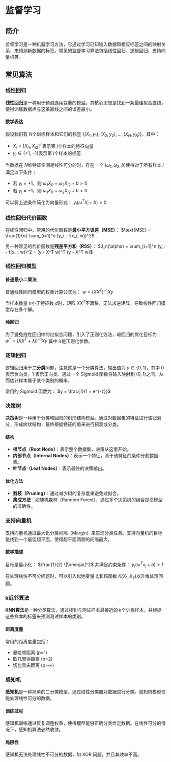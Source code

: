 # 监督学习

## 简介

监督学习是一种机器学习方法，它通过学习已知输入数据和相应标签之间的映射关系，来预测新数据的标签。常见的监督学习算法包括线性回归、逻辑回归、支持向量机等。

## 常见算法

### 线性回归

**线性回归**是一种用于预测连续变量的模型。其核心思想是找到一条最佳拟合直线，使得训练数据点与这条直线之间的误差最小。

#### 数学表达

假设我们有 $N$个训练样本和它们的标签 $\{(X_1, y_1), (X_2, y_2), \dots, (X_N, y_N)\}$，其中：
- $X_i = [X_{i1}, X_{i2}]^T$表示第 $i$个样本的特征向量
- $y_i \in \{+1, -1\}$表示第 $i$个样本的标签

当数据在 $N$维特征空间是线性可分的时，存在一个 $( \omega_1, \omega_2, b )$使得对于所有样本 $i$满足以下条件：
- 若 $y_i = +1$，则 $\omega_1 X_{i1} + \omega_2 X_{i2} + b > 0$
- 若 $y_i = -1$，则 $\omega_1 X_{i1} + \omega_2 X_{i2} + b < 0$

可以将上述条件简化为向量形式：
$y_i (\omega^T X_i + b) > 0$

### 线性回归代价函数

在线性回归中，常用的代价函数是**最小平方误差（MSE）**：
$\text{MSE} = \frac{1}{n} \sum_{i=1}^n (y_i - f(x_i, w))^2$

另一种常见的代价函数是**残差平方和（RSS）**：
$J_n(\alpha) = \sum_{i=1}^n (y_i - f(x_i, w))^2 = (y - X^T w)^T (y - X^T w)$

### 线性回归模型

#### 普通最小二乘法

普通线性回归模型的权重计算公式为：
$w = (XX^T)^{-1} Xy$

当样本数量 $n$小于特征数 $d$时，矩阵 $XX^T$不满秩，无法求逆矩阵，导致线性回归模型存在多个解。

#### 岭回归

为了避免线性回归中的过拟合问题，引入了正则化方法，岭回归的优化目标为：
$w^* = (XX^T + \lambda I)^{-1} Xy$
其中 $\lambda$是正则化参数。

### 逻辑回归

逻辑回归用于**二分类**问题，注意这是一个分类算法，输出值为 $y \in \{0, 1\}$，其中 0 表示负向类，1 表示正向类。通过一个 Sigmoid 函数将输入映射到 $(0, 1)$之间，从而估计样本属于某个类别的概率。

常用的 Sigmoid 函数为：
$y = \frac{1}{1 + e^{-z}}$

### 决策树

**决策树**是一种用于分类和回归的树形结构模型。通过对数据集的特征进行递归划分，形成树状结构，最终根据特征的值来进行预测或分类。

#### 结构

- **根节点（Root Node）**：表示整个数据集，决策从这里开始。
- **内部节点（Internal Nodes）**：表示一个特征，基于该特征的条件分割数据集。
- **叶节点（Leaf Nodes）**：表示最终的决策输出。

#### 优化方法

- **剪枝（Pruning）**：通过减少树的复杂度来避免过拟合。
- **集成方法**：如随机森林（Random Forest），通过多个决策树的组合提高模型的准确性。

### 支持向量机

支持向量机通过最大化分类间隔（Margin）来实现分类任务。支持向量机的目标是找到一个最佳超平面，使得超平面两侧的间隔最大。

#### 数学描述

目标是最小化：
$\frac{1}{2} \|\omega\|^2$
并满足约束条件：
$y_i (\omega^T x_i + b) \geq 1$

在处理线性不可分问题时，可以引入松弛变量 $\delta_i$和核函数 $K(X_1, X_2)$以升维处理问题。

### k近邻算法

**KNN算法**是一种分类算法，通过找到与测试样本最接近的 $k$个训练样本，并根据这些样本的标签来预测测试样本的类别。

#### 距离度量

常用的距离度量包括：
- 曼哈顿距离 (p=1)
- 欧几里得距离 (p=2)
- 切比雪夫距离 (p=$\infty$)

### 感知机

**感知机**是一种简单的二分类模型，通过线性分类器对数据进行分类。感知机模型仅能处理线性可分的数据。

#### 训练过程

感知机训练通过反复调整权重，使得模型能够正确分类给定数据。在线性可分的情况下，感知机算法必然收敛。

#### 局限性

感知机无法处理线性不可分的数据，如 XOR 问题，并且其效率不高。